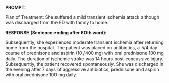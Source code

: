 **PROMPT:**

Plan of Treatment:  She suffered a mild transient ischemia attack although was discharged from the ED with family to home.

**RESPONSE (Sentence ending after 60th word):**

Subsequently, she experienced moderate transient ischemia after returning home from the hospital. The patient was placed on antibiotics, a 5/4 day course of prednisone and aspirin (10 /400 mg) with oral prednisone 100 mg daily. The duration of ischemic stroke was 14 hours post-concussive injury. Subsequently, the patient recovered spontaneously. She was discharged in the evening after 7 days of aggressive antibiotics, prednisone and aspirin with oral prednisone 100 mg daily. 